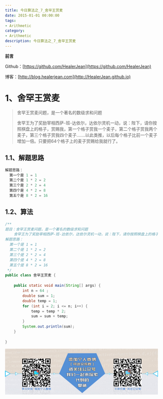 ```yaml
---
title: 今日算法之_7_舍罕王赏麦
date: 2015-01-01 00:00:00
tags: 
- Arithmetic
category: 
- Arithmetic
description: 今日算法之_7_舍罕王赏麦
---
```


**前言**     

 Github：[https://github.com/HealerJean](https://github.com/HealerJean)         

 博客：[http://blog.healerjean.com](http://HealerJean.github.io)          



# 1、舍罕王赏麦

> 舍罕王赏麦问题，是一个著名的数级求和问题    
>
> ​    舍罕王为了奖励宰相西萨-班-达依尔，达依尔灵机一动，说：陛下，请你按照棋盘上的格子，赏赐我，第一个格子赏我一个麦子，第二个格子赏我两个麦子，第三个格子赏我四个麦子.......以此类推，以后每个格子比前一个麦子增加一倍。只要把64个格子上的麦子赏赐给我就行了。
> 



## 1.1、解题思路 

```java
解题思路：
  第一个是 1 = 1
  第二个是 1 * 2 = 2
  第三个是 2 * 2 = 4
  第四个是 4 * 2 = 8
  第五个是 8 * 2 = 16
```



## 1.2、算法

```java
/**
题目：舍罕王赏麦问题，是一个著名的数级求和问题
    舍罕王为了奖励宰相西萨-班-达依尔，达依尔灵机一动，说：陛下，请你按照棋盘上的格子，赏赐我，第一个格子赏我一个麦子，第二个格子赏我两个麦子，第三个格子赏我四个麦子.......以此类推，以后每个格子比前一个麦子增加一倍。只要把64个格子上的麦子赏赐给我就行了。
解题思路：
  第一个是 1 = 1
  第二个是 1 * 2 = 2
  第三个是 2 * 2 = 4
  第四个是 4 * 2 = 8
  第五个是 8 * 2 = 16
 */
public class 舍罕王赏麦 {

    public static void main(String[] args) {
        int n = 64 ;
        double sum = 1;
        double temp = 1;
        for (int i = 2; i <= n; i++) {
            temp = temp * 2;
            sum = sum + temp;
        }
        System.out.println(sum);
    }

}
```







![ContactAuthor](https://raw.githubusercontent.com/HealerJean/HealerJean.github.io/master/assets/img/artical_bottom.jpg)




<!-- Gitalk 评论 start  -->

<link rel="stylesheet" href="https://unpkg.com/gitalk/dist/gitalk.css">
<script src="https://unpkg.com/gitalk@latest/dist/gitalk.min.js"></script> 
<div id="gitalk-container"></div>    
 <script type="text/javascript">
    var gitalk = new Gitalk({
		clientID: `1d164cd85549874d0e3a`,
		clientSecret: `527c3d223d1e6608953e835b547061037d140355`,
		repo: `HealerJean.github.io`,
		owner: 'HealerJean',
		admin: ['HealerJean'],
		id: '3VyQ5mijhWvlbHUY',
    });
    gitalk.render('gitalk-container');
</script> 

<!-- Gitalk end -->

